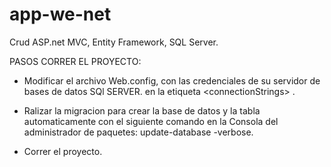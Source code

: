 # app-we-net
Crud ASP.net MVC, Entity Framework, SQL Server.


PASOS CORRER EL PROYECTO:

- Modificar el archivo Web.config, con las credenciales de su servidor de bases de datos SQl SERVER. en la etiqueta  \<connectionStrings\> .

- Ralizar la migracion para crear la base de datos y la tabla automaticamente con el siguiente comando en la Consola del administrador de paquetes: update-database -verbose.

- Correr el proyecto.
